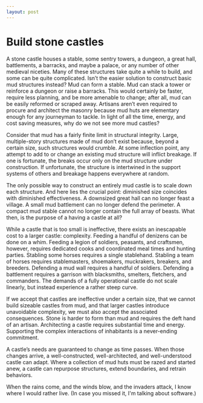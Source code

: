 ```yaml
---
layout: post
---
```


# Build stone castles

A stone castle houses a stable, some sentry towers, a dungeon, a great hall,
battlements, a barracks, and maybe a palace, or any number of other medieval
niceties. Many of these structures take quite a while to build, and some can be
quite complicated. Isn’t the easier solution to construct basic mud structures
instead? Mud can form a stable. Mud can stack a tower or reinforce a dungeon or
raise a barracks. This would certainly be faster, require less planning, and be
more amenable to change; after all, mud can be easily reformed or scraped away.
Artisans aren’t even required to procure and architect the masonry because mud
huts are elementary enough for any journeyman to tackle. In light of all the
time, energy, and cost saving measures, why do we not see more mud castles?

Consider that mud has a fairly finite limit in structural integrity. Large,
multiple-story structures made of mud don’t exist because, beyond a certain
size, such structures would crumble. At some inflection point, any attempt to
add to or change an existing mud structure will inflict breakage. If one is
fortunate, the breaks occur only on the mud structure under construction. If
unfortunate, the structure is intertwined in the support systems of others and
breakage happens everywhere at random.

The only possible way to construct an entirely mud castle is to scale down each
structure. And here lies the crucial point: diminished size coincides with
diminished effectiveness. A downsized great hall can no longer feast a village.
A small mud battlement can no longer defend the perimeter. A compact mud stable
cannot no longer contain the full array of beasts. What then, is the purpose of
a having a castle at all?

While a castle that is too small is ineffective, there exists an inescapable
cost to a larger castle: complexity. Feeding a handful of denizens can be done
on a whim. Feeding a legion of soldiers, peasants, and craftsmen, however,
requires dedicated cooks and coordinated meal times and hunting parties.
Stabling some horses requires a single stablehand. Stabling a team of horses
requires stablemasters, shoemakers, muckrakers, breakers, and breeders.
Defending a mud wall requires a handful of soldiers. Defending a battlement
requires a garrison with blacksmiths, smelters, fletchers, and commanders. The
demands of a fully operational castle do not scale linearly, but instead
experience a rather steep curve.

If we accept that castles are ineffective under a certain size, that we cannot
build sizeable castles from mud, and that larger castles introduce unavoidable
complexity, we must also accept the associated consequences. Stone is harder to
form than mud and requires the deft hand of an artisan. Architecting a castle
requires substantial time and energy. Supporting the complex interactions of
inhabitants is a never-ending commitment.

A castle’s needs are guaranteed to change as time passes. When those changes
arrive, a well-constructed, well-architected, and well-understood castle can
adapt. Where a collection of mud huts must be razed and started anew, a castle
can repurpose structures, extend boundaries, and retrain behaviors.

When the rains come, and the winds blow, and the invaders attack, I know where I
would rather live. (In case you missed it, I'm talking about software.)
